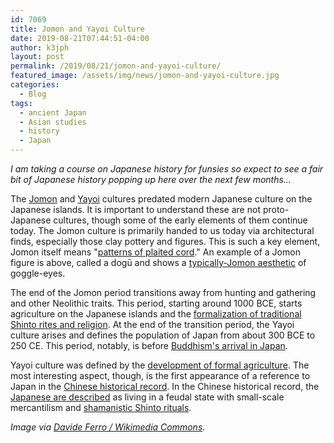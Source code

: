 ```yaml
---
id: 7069
title: Jomon and Yayoi Culture
date: 2019-08-21T07:44:51-04:00
author: k3jph
layout: post
permalink: /2019/08/21/jomon-and-yayoi-culture/
featured_image: /assets/img/news/jomon-and-yayoi-culture.jpg
categories:
  - Blog
tags:
  - ancient Japan
  - Asian studies
  - history
  - Japan
---
```

_I am taking a course on Japanese history for funsies so expect to
see a fair bit of Japanese history popping up here over the next
few months..._

The
[Jomon](https://www.world-archaeology.com/features/jomon-and-early-japan/)
and [Yayoi](https://www.ancient.eu/Yayoi_Period/) cultures predated
modern Japanese culture on the Japanese islands. It is important
to understand these are not proto-Japanese cultures, though some
of the early elements of them continue today. The Jomon culture is
primarily handed to us today via architectural finds, especially
those clay pottery and figures. This is such a key element, Jomon
itself means "[patterns of plaited
cord](https://www.thoughtco.com/japan-ancient-cultures-4070770)."
An example of a Jomon figure is above, called a dogū and shows a
[typically-Jomon
aesthetic](https://www.japantimes.co.jp/culture/2009/10/02/arts/the-dogu-have-something-to-tell-us/)
of goggle-eyes.

The end of the Jomon period transitions away from hunting and
gathering and other Neolithic traits. This period, starting around
1000 BCE, starts agriculture on the Japanese islands and the
[formalization of traditional Shinto rites and
religion](https://www.greenshinto.com/wp/2013/06/27/jomon-spirituality/).
At the end of the transition period, the Yayoi culture arises and
defines the population of Japan from about 300 BCE to 250 CE. This
period, notably, is before [Buddhism's arrival in
Japan](http://www.t-net.ne.jp/~keally/kofun.html).

Yayoi culture was defined by the [development of formal
agriculture](http://factsanddetails.com/japan/cat16/sub105/entry-5287.html).
The most interesting aspect, though, is the first appearance of a
reference to Japan in the [Chinese historical
record](https://en.wikipedia.org/wiki/Wa_(Japan)). In the Chinese
historical record, the [Japanese are
described](https://www.globalsecurity.org/military/world/japan/history-yayoi-period.htm)
as living in a feudal state with small-scale mercantilism and
[shamanistic Shinto rituals](https://www.britannica.com/topic/Shinto).

_Image via [Davide Ferro / Wikimedia
Commons](https://commons.wikimedia.org/wiki/File:Dogu_jomon_period_japan.jpg)._
